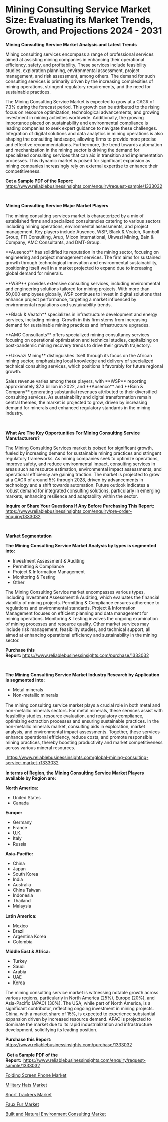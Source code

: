<p><h1>Mining Consulting Service Market Size: Evaluating its Market Trends, Growth, and Projections 2024 - 2031</h1></p><p><strong>Mining Consulting Service Market Analysis and Latest Trends</strong></p>
<p><p>Mining consulting services encompass a range of professional services aimed at assisting mining companies in enhancing their operational efficiency, safety, and profitability. These services include feasibility studies, exploration planning, environmental assessment, project management, and risk assessment, among others. The demand for such consulting services is primarily driven by the increasing complexities of mining operations, stringent regulatory requirements, and the need for sustainable practices.</p><p>The Mining Consulting Service Market is expected to grow at a CAGR of 7.3% during the forecast period. This growth can be attributed to the rising focus on resource optimization, technological advancements, and growing investment in mining activities worldwide. Additionally, the growing importance placed on sustainability and environmental compliance is leading companies to seek expert guidance to navigate these challenges. Integration of digital solutions and data analytics in mining operations is also shaping the consulting landscape, allowing firms to provide more precise and effective recommendations. Furthermore, the trend towards automation and mechanization in the mining sector is driving the demand for specialized consulting services that can aid in transition and implementation processes. This dynamic market is poised for significant expansion as mining companies increasingly rely on external expertise to enhance their competitiveness.</p></p>
<p><strong>Get a Sample PDF of the Report:&nbsp;</strong> <a href="https://www.reliablebusinessinsights.com/enquiry/request-sample/1333032?utm_campaign=84&utm_medium=2&utm_source=Github&utm_content=ia&utm_term=11122024&utm_id=mining-consulting-service">https://www.reliablebusinessinsights.com/enquiry/request-sample/1333032</a></p>
<p>&nbsp;</p>
<p><strong>Mining Consulting Service Major Market Players</strong></p>
<p><p>The mining consulting services market is characterized by a mix of established firms and specialized consultancies catering to various sectors including mining operations, environmental assessments, and project management. Key players include Ausenco, WSP, Black & Veatch, Ramboll Group, FTI Consulting, Arup, Micon International, Ukwazi Mining, Bain & Company, AMC Consultants, and DMT-Group.</p><p>**Ausenco** has solidified its reputation in the mining sector, focusing on engineering and project management services. The firm aims for sustained growth through technological innovation and environmental sustainability, positioning itself well in a market projected to expand due to increasing global demand for minerals.</p><p>**WSP** provides extensive consulting services, including environmental and engineering solutions tailored for mining projects. With more than 50,000 employees globally, WSP continues to invest in digital solutions that enhance project performance, targeting a market influenced by environmental regulations and sustainability trends.</p><p>**Black & Veatch** specializes in infrastructure development and energy services, including mining. Growth in this firm stems from increasing demand for sustainable mining practices and infrastructure upgrades. </p><p>**AMC Consultants** offers specialized mining consultancy services focusing on operational optimization and technical studies, capitalizing on post-pandemic mining recovery trends to drive their growth trajectory.</p><p>**Ukwazi Mining** distinguishes itself through its focus on the African mining sector, emphasizing local knowledge and delivery of specialized technical consulting services, which positions it favorably for future regional growth.</p><p>Sales revenue varies among these players, with **WSP** reporting approximately $7.3 billion in 2022, and **Ausenco** and **Bain & Company** generating substantial revenues attributed to their diversified consulting services. As sustainability and digital transformation remain central themes, the market is projected to grow, driven by increasing demand for minerals and enhanced regulatory standards in the mining industry.</p></p>
<p>&nbsp;</p>
<p><strong>What Are The Key Opportunities For Mining Consulting Service Manufacturers?</strong></p>
<p><p>The Mining Consulting Services market is poised for significant growth, fueled by increasing demand for sustainable mining practices and stringent regulatory frameworks. As mining companies seek to optimize operations, improve safety, and reduce environmental impact, consulting services in areas such as resource estimation, environmental impact assessments, and operational efficiency are gaining traction. The market is projected to grow at a CAGR of around 5% through 2028, driven by advancements in technology and a shift towards automation. Future outlook indicates a robust demand for integrated consulting solutions, particularly in emerging markets, enhancing resilience and adaptability within the sector.</p></p>
<p><strong>Inquire or Share Your Questions If Any Before Purchasing This Report:</strong> <a href="https://www.reliablebusinessinsights.com/enquiry/pre-order-enquiry/1333032?utm_campaign=84&utm_medium=2&utm_source=Github&utm_content=ia&utm_term=11122024&utm_id=mining-consulting-service">https://www.reliablebusinessinsights.com/enquiry/pre-order-enquiry/1333032</a></p>
<p>&nbsp;</p>
<p><strong>Market Segmentation</strong></p>
<p><strong>The Mining Consulting Service Market Analysis by types is segmented into:</strong></p>
<p><ul><li>Investment Assessment & Auditing</li><li>Permitting & Compliance</li><li>Project & Information Management</li><li>Monitoring & Testing</li><li>Other</li></ul></p>
<p><p>The Mining Consulting Service market encompasses various types, including Investment Assessment & Auditing, which evaluates the financial viability of mining projects. Permitting & Compliance ensures adherence to regulations and environmental standards. Project & Information Management focuses on efficient planning and data management for mining operations. Monitoring & Testing involves the ongoing examination of mining processes and resource quality. Other market services may include risk management, feasibility studies, and technical support, all aimed at enhancing operational efficiency and sustainability in the mining sector.</p></p>
<p><strong>Purchase this Report:&nbsp;</strong><a href="https://www.reliablebusinessinsights.com/purchase/1333032?utm_campaign=84&utm_medium=2&utm_source=Github&utm_content=ia&utm_term=11122024&utm_id=mining-consulting-service">https://www.reliablebusinessinsights.com/purchase/1333032</a></p>
<p>&nbsp;</p>
<p><strong>The Mining Consulting Service Market Industry Research by Application is segmented into:</strong></p>
<p><ul><li>Metal minerals</li><li>Non-metallic minerals</li></ul></p>
<p><p>The mining consulting service market plays a crucial role in both metal and non-metallic minerals sectors. For metal minerals, these services assist with feasibility studies, resource evaluation, and regulatory compliance, optimizing extraction processes and ensuring sustainable practices. In the non-metallic minerals market, consulting aids in exploration, market analysis, and environmental impact assessments. Together, these services enhance operational efficiency, reduce costs, and promote responsible mining practices, thereby boosting productivity and market competitiveness across various mineral resources.</p></p>
<p><a href="https://www.reliablebusinessinsights.com/global-mining-consulting-service-market-r1333032?utm_campaign=84&utm_medium=2&utm_source=Github&utm_content=ia&utm_term=11122024&utm_id=mining-consulting-service">&nbsp;https://www.reliablebusinessinsights.com/global-mining-consulting-service-market-r1333032</a></p>
<p><strong>In terms of Region, the Mining Consulting Service Market Players available by Region are:</strong></p>
<p>
    <p> <strong> North America: </strong>
        <ul>
            <li>United States</li>
            <li>Canada</li>
        </ul>
        </p> 
    <p> <strong> Europe: </strong>
        <ul>
            <li>Germany</li>
            <li>France</li>
            <li>U.K.</li>
            <li>Italy</li>
            <li>Russia</li>
        </ul>
        </p> 
    <p> <strong> Asia-Pacific: </strong>
        <ul>
            <li>China</li>
            <li>Japan</li>
            <li>South Korea</li>
            <li>India</li>
            <li>Australia</li>
            <li>China Taiwan</li>
            <li>Indonesia</li>
            <li>Thailand</li>
            <li>Malaysia</li>
        </ul>
        </p> 
    <p> <strong> Latin America: </strong>
        <ul>
            <li>Mexico</li>
            <li>Brazil</li>
            <li>Argentina Korea</li>
            <li>Colombia</li>
        </ul>
        </p> 
    <p> <strong> Middle East & Africa: </strong>
        <ul>
            <li>Turkey</li>
            <li>Saudi</li>
            <li>Arabia</li>
            <li>UAE</li>
            <li>Korea</li>
        </ul>
    </p>
    </p>
<p><p>The mining consulting service market is witnessing notable growth across various regions, particularly in North America (25%), Europe (20%), and Asia-Pacific (APAC) (30%). The USA, while part of North America, is a significant contributor, reflecting ongoing investment in mining projects. China, with a market share of 15%, is expected to experience substantial expansion driven by increased resource demand. APAC is projected to dominate the market due to its rapid industrialization and infrastructure development, solidifying its leading position.</p></p>
<p><strong>Purchase this Report: </strong><a href="https://www.reliablebusinessinsights.com/purchase/1333032?utm_campaign=84&utm_medium=2&utm_source=Github&utm_content=ia&utm_term=11122024&utm_id=mining-consulting-service">https://www.reliablebusinessinsights.com/purchase/1333032</a></p>
<p>&nbsp;<strong>Get a Sample PDF of the Report:&nbsp;&nbsp;</strong><a href="https://www.reliablebusinessinsights.com/enquiry/request-sample/1333032?utm_campaign=84&utm_medium=2&utm_source=Github&utm_content=ia&utm_term=11122024&utm_id=mining-consulting-service">https://www.reliablebusinessinsights.com/enquiry/request-sample/1333032</a></p>
<p><strong></strong></p>
<p><p><a href="https://www.linkedin.com/pulse/folding-screen-phone-market-analysis-report-provides-future-jnztc?utm_campaign=84&utm_medium=2&utm_source=Github&utm_content=ia&utm_term=11122024&utm_id=mining-consulting-service">Folding Screen Phone Market</a></p><p><a href="https://www.linkedin.com/pulse/detailed-report-thesize-dynamics-expected-growth-129-cagrof-3iisc?utm_campaign=84&utm_medium=2&utm_source=Github&utm_content=ia&utm_term=11122024&utm_id=mining-consulting-service">Military Hats Market</a></p><p><a href="https://www.linkedin.com/pulse/in-depth-understanding-sport-trackers-market-size-growth-cagr-youxf?utm_campaign=84&utm_medium=2&utm_source=Github&utm_content=ia&utm_term=11122024&utm_id=mining-consulting-service">Sport Trackers Market</a></p><p><a href="https://www.linkedin.com/pulse/global-faux-fur-market-size-andtrends-affecting-the121-cagr-xhqkc?utm_campaign=84&utm_medium=2&utm_source=Github&utm_content=ia&utm_term=11122024&utm_id=mining-consulting-service">Faux Fur Market</a></p><p><a href="https://github.com/christalmodica79/Market-Research-Report-List-1/blob/main/built-and-natural-environment-consulting-market.md?utm_campaign=84&utm_medium=2&utm_source=Github&utm_content=ia&utm_term=11122024&utm_id=mining-consulting-service">Built and Natural Environment Consulting Market</a></p></p>